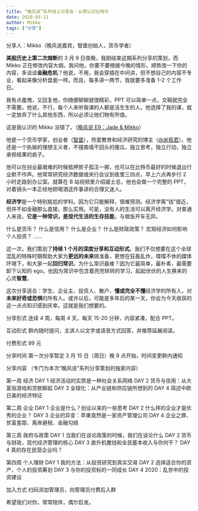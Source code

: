 ```yaml
---
title: “晚风说”系列线上分享会：从零认识比特币
date: 2020-03-11
author: Mikko
tags: ["分享"]
---
```


分享人：Mikko（晚风说嘉宾，智堡创始人，货币学者）

<!--more-->

**美股历史上第二次熔断**的 3 月 9 日夜晚，我刚结束这期系列分享的策划，而 Mikko 正在修改内容大纲。我问他，你要不要根据今晚的情形，顺势改一下你的内容，多谈谈**金融危机**？他说，不用，我会穿插在中间讲，但不想自己的内容不专业，看起来像分析盘面一样。而且，每多讲一两节，我就要多准备 1-2 个工作日。

我有点羞愧，又回复他，你随便聊聊就很精彩，PPT 可以简单一点，文稿就完全不需要。他说，不行，每个人来听我课的人都是活生生的人。他选择了我的课，就一定放弃了什么其他东西，所以必须让他们物有所值。

这是我认识的 Mikko 没错了。（[晚风说 E9：Jade & Mikko](http://mp.weixin.qq.com/s?__biz=MzA5Nzk4MDMxMg==&mid=2247484422&idx=1&sn=0ca3e73fb2e3f49aa8b563f9f2c021be&chksm=9099def1a7ee57e71bc6ca5f8f5397d46068dce896d4b609ab9b339e4451f1166a33ce3de7cd&scene=21#wechat_redirect)）

他是一个货币学家，创业者（[智堡](https://wisburg.com/)），热爱教育和经济研究的博主（[@米抠君](https://space.bilibili.com/11996?from=search&seid=1051065867317283454)）。他还是一个执拗的理想主义者，不撞南墙不回头的傻瓜，独立思考，独立行动，独立承担结果的疯子。

他可以在创业最艰难的时候抵押房子孤注一掷，也可以在比特币最好的时候退出行业默不作声。他常常研究经济数据或央行会议到夜里三四点，早上六点再步行 2 小时走路到办公室。就算在 B 站视频里介绍威士忌，他也会做一个完整的 PPT，对着镜头一本正经地把喝酒这件事讲的合理又迷人。

**经济学**是一个特别尴尬的学科。因为它只能解释，很难预测。经济学离“钱”很近，但并不如金融那么直接，那么实用。可是，没有人的生活可以离开经济学。对普通人来说，**它是一种常识，是现代生活的生存技能**，与做饭开车无异。

什么是货币？
什么是信用？
什么是企业？
什么是财政政策？
宏观经济如何影响个人投资？
……

这一次，我们策划了**持续 1 个月的深度分享和互动形式**。我们不仅想要在这个全球混乱的特殊时期帮助大家为**更远的未来**做准备，更想在狂轰乱炸，喋喋不休的媒体环境下，和大家一起**回归常识**。为什么常识最难？因为它最简单，最朴素，最需要卸下认知的 ego。也因为常识中包含着兜兜转转的学习，起起伏伏的人生换来的心灵**智慧**。

这次分享适合：学生、企业主、投资人、散户、**懂或完全不懂**经济学的所有人，对**未来好奇或恐惧**的所有人。或许以后，可能是多年后的某一天，你会为今天收获的这一点点知识感到庆幸。这就是我们想要的。

 分享形式   连续 4 周，每周 4 天，每天 15-20 分钟，内容紧凑，配合 PPT。

 互动形式   群内随时提问，主讲人以文字或语音方式回答，并推荐延展阅读。

 付费形式   99 元

 分享时间   第一次分享暂定 3 月 15 日（周日）晚 9 点开始，时间变更群内通知

 分享内容 （专门为本次“晚风说”系列分享策划的独家内容）

第一周
经济
DAY 1
经济活动的实质是一种社会关系网络
DAY 2
货币与信用：从大富翁游戏和贷款聊起
DAY 3
全球化：从产业链和供应链所想到的
DAY 4
简述中欧日美的经济特征

第二周
企业
DAY 1
企业是什么？创业以来的一些思考
DAY 2
什么样的企业才是优秀的企业？
DAY 3
企业的异变：苹果竟然是一家资产管理公司
DAY 4
企业之罪、贫富差距、离岸避税、金融勾结

第三周
政府与政策
DAY 1
当我们在谈论政策的时候，我们在谈论什么
DAY 2
货币与财政，现代经济管理的核心
DAY 3
直升机撒钱和全民基本收入与你何干？
DAY 4
真的存在民营企业吗？

第四周
个人理财
DAY 1
我的方法：从投资研究到真实交易
DAY 2
选择适合你的资产，个人的投资筹划
DAY 3
与你的投资标的一同成长
DAY 4
2020：乱世中的投资建议

 加入方式   扫码添加管理员，向管理员付费后入群


希望我们对你，常常陪伴，偶尔启发。

